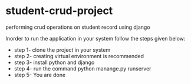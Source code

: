# student-crud-project
performing crud operations on student record using django

Inorder to run the application in your system follow the steps given below:
* step 1- clone the project in your system
* step 2- creating virtual environment is recommended
* step 3- install python and django
* step 4- run the command python manange.py runserver
* step 5- You are done
